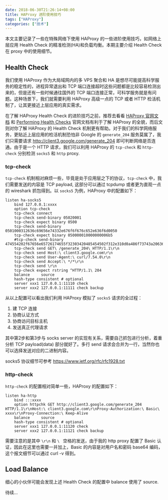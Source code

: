 ```yaml
---
date: 2018-06-30T21:26:14+08:00
title: HAProxy 进阶使用技巧
tags: ["HAProxy"]
categories: ["技术"]
---
```


本文主要记录了一些在特殊网络下使用 HAProxy 的一些进阶使用技巧，如网络上层应用 Health Check 的精准检测(HA)和负载均衡。本期主要介绍 Health Check 在 proxy 中的使用细节。

## Health Check

我们使用 HAProxy 作为大局域网内的多 VPS 聚合和 HA 是想尽可能提高科学服务的稳定性的，进程异常退出和 TCP 端口连接超时这些问题都是比较容易检测出来的，但是还有一些时候通往国外的 TCP 端口连接正常，可科学服务就是有问题。这种场景下，我们就需要利用 HAProxy 高级一点的 TCP 或者 HTTP 检活机制了，让其更接近上层应用的真实需求。 

在了解 HAProxy Health Check 的进阶技巧之前，推荐去看看 [HAProxy 官网文档](http://cbonte.github.io/haproxy-dconv/) 和 [Performing Health Checks](https://www.haproxy.com/documentation/aloha/7-0/traffic-management/lb-layer7/health-checks/) 官网文档有利于了解 HAProxy 的全貌，而后文则对你了解 HAProxy 的 Health Check 机制更有帮助。对于我们的科学网络服务，更贴近上层应用的检活机制恐怕非 Google 的 `generate_204` 服务莫属了，我们只需要请求 <http://client3.google.com/generate_204> 即可判断网络是否连通。由于是一个 HTTP 请求，我们可以利用 HAProxy 的 `tcp-check` 和 `http-check` 分别检测 `socks5` 和 `http` proxy.

### tcp-check

`tcp-check` 机制相对麻烦一些，毕竟是处于应用层之下的协议，`tcp-check` 中，我们需要发送的内容是 TCP payload, 这部分可以通过 tcpdump 或者更为直观一点的 wireshark 抓包得到。以 `socks5` 为例，HAProxy 中的配置如下：

```
listen ha-socks5
    bind 127.0.0.1:xxxx
    option tcp-check
    tcp-check connect
    tcp-check send-binary 05020001
    tcp-check expect binary 0500
    tcp-check send-binary 0501000312636c69656e74332e676f6f676c652e636f6d0050
    tcp-check expect binary 050000010000000006b5
    #tcp-check send-binary 474554202f67656e65726174655f32303420485454502f312e310d0a486f73743a20636c69656e74332e676f6f676c652e636f6d0d0a557365722d4167656e743a206375726c2f372e35342e300d0a4163636570743a202a2f2a0d0a0d0a
    tcp-check send GET\ /generate_204\ HTTP/1.1\r\n
    tcp-check send Host:\ client3.google.com\r\n
    tcp-check send User-Agent:\ curl/7.54.0\r\n
    tcp-check send Accept:\ */*\r\n
    tcp-check send \r\n
    tcp-check expect rstring ^HTTP/1.1\ 204
    balance     source
    hash-type consistent # optional
    server xxx1 127.0.0.1:11110 check
    server xxx2 127.0.0.1:11111 check backup
```

从以上配置可以看出我们利用 HAProxy 模拟了 `socks5` 请求的全过程：

1. 建 TCP 连接
2. 协商认证方式
3. 协商访问目标主机
4. 发送真正代理请求

其中第2步和第3步与 socks server 的实现有关系，需要自己抓包进行分析，着重分析 TCP payload(data) 部分就好了。多行 send 请求会合并为一行，当然你也可以选择发送对应的二进制内容。

socks5 协议细节可参考 <https://www.ietf.org/rfc/rfc1928.txt>

### http-check

`http-check` 的配置相对简单一些，HAProxy 的配置如下：

```
listen ha-http
    bind :::xxxx
    option httpchk GET http://client3.google.com/generate_204 HTTP/1.1\r\nHost:\ client3.google.com\r\nProxy-Authorization:\ Basic\ xxxx\r\nProxy-Connection:\ Keep-Alive
    balance     source
    hash-type consistent # optional
    server xxx1 127.0.0.1:11120 check
    server xxx2 127.0.0.1:11121 check backup
```

需要注意的是其中 `\r\n` 和 `\ ` 空格的发送，由于我的 http proxy 配置了 Basic 认证，因此在这里也需要一并加上，Basic 的内容是对用户名和密码 base64 编码，这个报文细节可以通过 curl -v 得到。

## Load Balance

细心的小伙伴可能会发现上述 Health Check 的配置中 balance 使用了 source.

待续...
